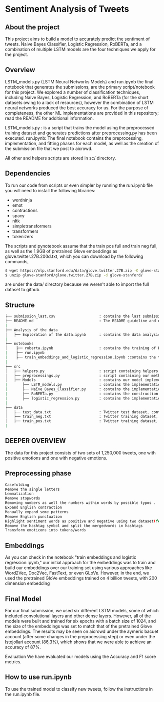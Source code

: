 # Sentiment Analysis of Tweets

## About the project

This project aims to build a model to accurately predict the sentiment of tweets. Naive Bayes Classifier, Logistic Regression, RoBERTa, and a combination of multiple LSTM models are the four techniques we apply for the project.


## Overview

LSTM_models.py (LSTM Neural Networks Models) and run.ipynb the final notebook that generates the submissions, are the primary script/notebook for this project. We explored a number of classification techniques, including Naive Bayes, Logistic Regression, and RoBERTa (for the short datasets owing to a lack of resources), however the combination of LSTM neural networks produced the best accuracy for us. For the purpose of completeness, the other ML implementations are provided in this repository; read the README for additional information.

LSTM_models.py : is a script that trains the model using the preprocessed training dataset and generates predictions after preprocessing.py has been executed.
run.ipynb: The final notebook contains the preprocessing, implementation, and fitting phases for each model, as well as the creation of the submission file that we post to aicrowd.

All other and helpers scripts are stored in sc/ directory.

## Dependencies
To run our code from scripts or even simpler by running the run.ipynb file you will need to install the following libraries:

- wordninja
- emot
- contractions
- spacy
- nltk
- simpletransformers
- transformers
- tokenizers

The scripts and pynotebook assume that the train pos full and train neg full, as well as the 1.9GB of pretrained Glove embeddings as glove.twitter.27B.200d.txt, which you can download by the following commands,

```bash
$ wget https://nlp.stanford.edu/data/glove.twitter.27B.zip -O glove-stanford/glove.twitter.27B.zip
$ unzip glove-stanford/glove.twitter.27B.zip -d glove-stanford/
```
are under the  data/ directory because we weren't able to import the full dataset to github. 


## Structure
```bash
├── submission_last.csv                    : contains the last submission file that is generated by run.ipynb.
├── README.md                              : The README guideline and explanation for our project.
|
├── Analysis of the data
│   ├── Exploration of the data.ipynb      : contains the data analysis of the tweets before and after preprocessing.
|
├── notebooks
│    ├── roberta.ipynb                     : contains the training of RoBERTa mdoels using the small tweet dataset using the preprocessed training set.
|    ├── run.ipynb
|    ├── train_embeddings_and_logistic_regression.ipynb :contains the training of embeddings using different approaches and train a logistic model using training set.
|
├── src
│   ├── helpers.py                         : script containing helpers method.
│   ├── preprocessings.py                  : script containing our methods to preprocess tweets .
│   ├── Models                             : contains our model implementation.
|       ├── LSTM_models.py                 : contains the implementation of 6 LSTM models and the XGB classifier using the preprocessed training set.
|       ├── Naïve_Bayes_Classifier.py      : contains the implementation of Naive Bayes Classifier using the preprocessed training set.
|       ├── RoBERTa.py                     : contains the construction of RoBERTa mdoels using the small tweet dataset using the preprocessed training set.
|       ├── logistic_regression.py         : contains the implementation of logistic regression model using the preprocessed training set.
|
├── data
│   ├── test_data.txt                      : Twitter test dataset, containing 10,000 unlabeled tweets.
│   ├── train_neg.txt                      : Twitter training dataset, containing 100.000 negative tweets.
│   ├── train_pos.txt                      : Twitter training dataset, containing 100,000 positive tweets.
|
```
## DEEPER OVERVIEW

The data for this project consists of two sets of 1,250,000 tweets, one with positive emotions and one with negative emotions.
## Preprocessing phase
```bash
Casefolding
Remove the single letters
Lemmatization
Remove stopwords
Removing numbers as well the numbers within words by possible typos .
Expand English contraction
Manually expand some patterns
Remove English punctuation
Highlight sentiment words as positive and negative using two dataset(for additional information you can see the notebook)
Remove the hashtag symbol and split the mergedwords in hashtags
Transform emoticons into tokens/words
```

## Embeddings
As you can check in the notebook "train embeddings and logistic regression.ipynb," our initial approach for the embeddings was to train and build our embeddings over our training set using various approaches like Word2Vec, Doc2Vec, FastText, or even GLoVe. However, in the end, we used the pretrained GloVe embeddings trained on 4 billion tweets, with 200 dimension embedding

## Final Model
For our final submission, we used six different LSTM models, some of which included convolutional layers and other dense layers. However, all of the models were built and trained for six epochs with a batch size of 1024, and the size of the embeddings was set to match that of the pretrained Glove embeddings. The results may be seen on aicrowd under the aymeric bacuet account (after some changes in the preprocessing step) or even under the lstojollari account (86,3%), which shows that we were able to achieve an accuracy of 87%.

Evaluation
We have evaluated our models using the Accuracy and F1 score metrics.

## How to use run.ipynb

To use the trained model to classify new tweets, follow the instructions in the run.ipynb file.
